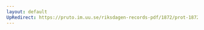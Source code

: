 ```yaml
---
layout: default
UpRedirect: https://pruto.im.uu.se/riksdagen-records-pdf/1872/prot-1872--fk--506.pdf
---
```

